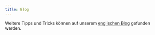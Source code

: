 ```yaml
---
title: Blog
---
```


Weitere Tipps und Tricks können auf unserem [englischen Blog](/blog/) gefunden werden.
